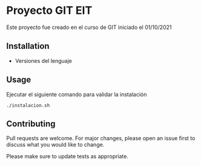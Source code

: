 # Proyecto GIT EIT

Este proyecto fue creado en el curso de GIT iniciado el 01/10/2021

## Installation

- Versiones del lenguaje

## Usage

Ejecutar el siguiente comando para validar la instalación

```
./instalacion.sh
```

## Contributing
Pull requests are welcome. For major changes, please open an issue first to discuss what you would like to change.

Please make sure to update tests as appropriate.
